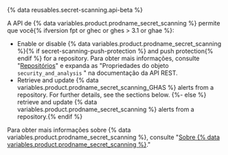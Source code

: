 {% data reusables.secret-scanning.api-beta %}

A API de {% data variables.product.prodname_secret_scanning %} permite que você{% ifversion fpt or ghec or ghes > 3.1 or ghae %}:

- Enable or disable {% data variables.product.prodname_secret_scanning %}{% if secret-scanning-push-protection %} and push protection{% endif %} for a repository. Para obter mais informações, consulte "[Repositórios](/rest/reference/repos#update-a-repository)" e expanda as "Propriedades do objeto `security_and_analysis` " na documentação da API REST.
- Retrieve and update {% data variables.product.prodname_secret_scanning_GHAS %} alerts from a repository. For further details, see the sections below.
{%- else %} retrieve and update {% data variables.product.prodname_secret_scanning %} alerts from a repository.{% endif %}

Para obter mais informações sobre {% data variables.product.prodname_secret_scanning %}, consulte "[Sobre {% data variables.product.prodname_secret_scanning %}](/code-security/secret-security/about-secret-scanning)."

